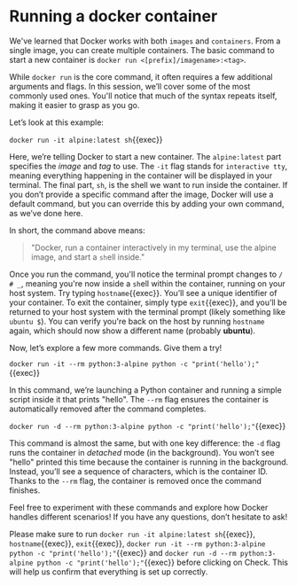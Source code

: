 # Running a docker container


We've learned that Docker works with both `images` and `containers`. From a single image, you can create multiple containers. The basic command to start a new container is `docker run <[prefix]/imagename>:<tag>`.

While `docker run` is the core command, it often requires a few additional arguments and flags. In this session, we’ll cover some of the most commonly used ones. You'll notice that much of the syntax repeats itself, making it easier to grasp as you go.

Let’s look at this example:

`docker run -it alpine:latest sh`{{exec}}

Here, we’re telling Docker to start a new container. The `alpine:latest` part specifies the *image* and *tag* to use. The `-it` flag stands for `interactive tty`, meaning everything happening in the container will be displayed in your terminal. The final part, `sh`, is the shell we want to run inside the container. If you don’t provide a specific command after the image, Docker will use a default command, but you can override this by adding your own command, as we’ve done here.

In short, the command above means:
>"Docker, run a container interactively in my terminal, use the alpine
image, and start a `sh`ell inside."

Once you run the command, you'll notice the terminal prompt changes to `/ # _`, meaning you're now inside a `sh`ell within the container, running on your host system. Try typing `hostname`{{exec}}. You’ll see a unique identifier of your container. To exit the container, simply type `exit`{{exec}}, and you’ll be returned to your host system with the terminal prompt (likely something like `ubuntu $`). You can verify you're back on the host by running `hostname` again, which should now show a different name (probably **ubuntu**).

Now, let’s explore a few more commands. Give them a try!
  
`docker run -it --rm python:3-alpine python -c "print('hello');"`{{exec}}

In this command, we’re launching a Python container and running a simple script inside it that prints "hello". The `--rm` flag ensures the container is automatically removed after the command completes.

`docker run -d --rm python:3-alpine python -c "print('hello');"`{{exec}}

This command is almost the same, but with one key difference: the `-d` flag runs the container in *detached* mode (in the background). You won’t see "hello" printed this time because the container is running in the background. Instead, you’ll see a sequence of characters, which is the container ID. Thanks to the `--rm` flag, the container is removed once the command finishes.

Feel free to experiment with these commands and explore how Docker handles different scenarios! If you have any questions, don’t hesitate to ask!

Please make sure to run `docker run -it alpine:latest sh`{{exec}}, `hostname`{{exec}}, `exit`{{exec}}, `docker run -it --rm python:3-alpine python -c "print('hello');"`{{exec}} and `docker run -d --rm python:3-alpine python -c "print('hello');"`{{exec}} before clicking on Check. This will help us confirm that everything is set up correctly.